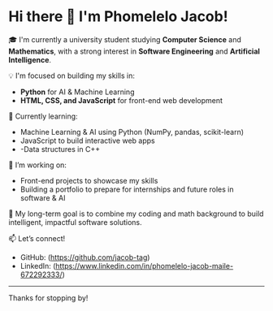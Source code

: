 # Hi there 👋 I'm Phomelelo Jacob!

🎓 I'm currently a university student studying **Computer Science** and **Mathematics**, with a strong interest in **Software Engineering** and **Artificial Intelligence**.

💡 I'm focused on building my skills in:
- **Python** for AI & Machine Learning
- **HTML, CSS, and JavaScript** for front-end web development

🧠 Currently learning:
- Machine Learning & AI using Python (NumPy, pandas, scikit-learn)
- JavaScript to build interactive web apps
- -Data structures in C++

🚀 I’m working on:
- Front-end projects to showcase my skills
- Building a portfolio to prepare for internships and future roles in software & AI

🌱 My long-term goal is to combine my coding and math background to build intelligent, impactful software solutions.

📫 Let’s connect!
- GitHub: (https://github.com/jacob-tag)
- LinkedIn: (https://www.linkedin.com/in/phomelelo-jacob-maile-672292333/)


---

Thanks for stopping by!


